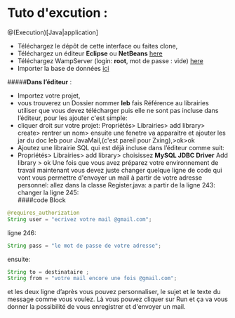 # Tuto d'excution :
@(Execution)[Java|application]

- Téléchargez le dépôt de cette interface ou faites clone, 
- Téléchargez un éditeur  **Eclipse** ou **NetBeans** [here](https://www.clubic.com/telecharger-fiche429613-netbeans-1.html)
- Téléchargez WampServer (login: **root**, mot de passe :  vide) [here](http://www.wampserver.com/)
-  Importer la base de données [ici](https://github.com/institut-galilee/smart-waiting-line/blob/master/Interface/salon%20(1).sql)

#####**Dans l’éditeur** :
- Importez votre projet,
- vous trouverez un Dossier nommer **leb** fais Référence  au librairies utiliser que vous devez télécharger puis elle ne sont pas incluse dans l’éditeur, pour les ajouter c'est simple:
- cliquer droit sur votre projet: Propriétés> Librairies> add library> create> rentrer un nom> ensuite une fenetre va apparaitre et ajouter les jar du doc leb pour  JavaMail,(c'est pareil pour Zxing),>ok>ok
- Ajoutez une librairie SQL qui est déjà incluse dans l’éditeur comme suit:
- Propriétés> Librairies> add library> choisissez **MySQL JDBC Driver** Add library > ok
Une fois que vous avez préparez votre environnement de travail maintenant vous devez juste changer quelque ligne de code qui vont vous permettre d'envoyer un mail à partir de votre adresse personnel: 
allez dans la classe Register.java:
a partir de la ligne 243:
changer la ligne 245:  
####code Block
``` java
@requires_authorization
String user = "ecrivez votre mail @gmail.com";
```
ligne 246:
``` java
String pass = "le mot de passe de votre adresse";
```
ensuite:
``` java
String to = destinataire ;
String from = "votre mail encore une fois @gmail.com";
```
et les deux ligne d’après vous pouvez personnaliser, le sujet et le texte du message comme vous voulez.
Là vous pouvez cliquer sur Run et ça va vous donner la possibilité de vous enregistrer et d'envoyer un mail.
